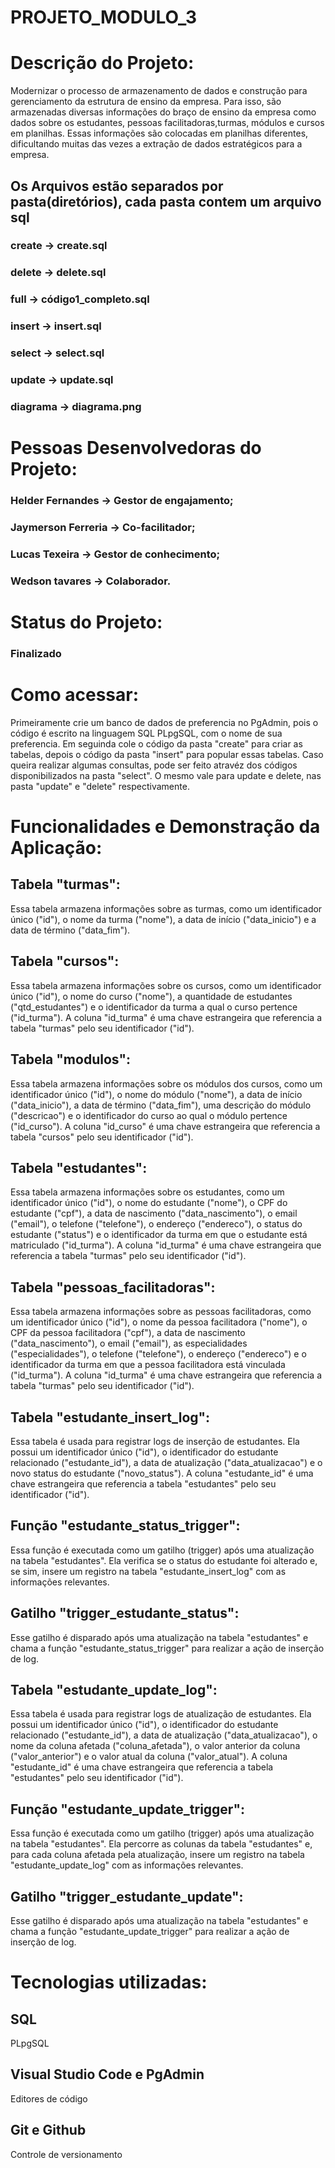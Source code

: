 # PROJETO_MODULO_3

# Descrição do Projeto:
Modernizar o processo de armazenamento de dados e construção para gerenciamento da estrutura de ensino da empresa.
Para isso, são armazenadas diversas informações do braço de
ensino da empresa como dados sobre os estudantes, pessoas facilitadoras,turmas, módulos e cursos em planilhas. Essas informações são colocadas
em planilhas diferentes, dificultando muitas das vezes a extração de dados estratégicos para a empresa.
## Os Arquivos estão separados por pasta(diretórios), cada pasta contem um arquivo sql
### create -> create.sql
### delete -> delete.sql
### full   -> código1_completo.sql
### insert -> insert.sql
### select -> select.sql
### update -> update.sql
### diagrama -> diagrama.png

# Pessoas Desenvolvedoras do Projeto:
### Helder Fernandes -> Gestor de engajamento;
### Jaymerson Ferreria -> Co-facilitador;
### Lucas Texeira -> Gestor de conhecimento;
### Wedson tavares -> Colaborador.

# Status do Projeto:
### Finalizado

# Como acessar:
Primeiramente crie um banco de dados de preferencia no PgAdmin, pois o código é escrito na linguagem SQL PLpgSQL, com o nome de sua preferencia.
Em seguinda cole o código da pasta "create" para criar as tabelas, depois o código da pasta "insert" para popular essas tabelas.
Caso queira realizar algumas consultas, pode ser feito atravéz dos códigos disponibilizados na pasta "select".
O mesmo vale para update e delete, nas pasta "update" e "delete" respectivamente.

# Funcionalidades e Demonstração da Aplicação:
## Tabela "turmas": 
Essa tabela armazena informações sobre as turmas, como um identificador único ("id"), o nome da turma ("nome"), a data de início ("data_inicio") e a data de término ("data_fim").

## Tabela "cursos": 
Essa tabela armazena informações sobre os cursos, como um identificador único ("id"), o nome do curso ("nome"), a quantidade de estudantes ("qtd_estudantes") e o identificador da turma a qual o curso pertence ("id_turma"). A coluna "id_turma" é uma chave estrangeira que referencia a tabela "turmas" pelo seu identificador ("id").

## Tabela "modulos": 
Essa tabela armazena informações sobre os módulos dos cursos, como um identificador único ("id"), o nome do módulo ("nome"), a data de início ("data_inicio"), a data de término ("data_fim"), uma descrição do módulo ("descricao") e o identificador do curso ao qual o módulo pertence ("id_curso"). A coluna "id_curso" é uma chave estrangeira que referencia a tabela "cursos" pelo seu identificador ("id").

## Tabela "estudantes": 
Essa tabela armazena informações sobre os estudantes, como um identificador único ("id"), o nome do estudante ("nome"), o CPF do estudante ("cpf"), a data de nascimento ("data_nascimento"), o email ("email"), o telefone ("telefone"), o endereço ("endereco"), o status do estudante ("status") e o identificador da turma em que o estudante está matriculado ("id_turma"). A coluna "id_turma" é uma chave estrangeira que referencia a tabela "turmas" pelo seu identificador ("id").

## Tabela "pessoas_facilitadoras": 
Essa tabela armazena informações sobre as pessoas facilitadoras, como um identificador único ("id"), o nome da pessoa facilitadora ("nome"), o CPF da pessoa facilitadora ("cpf"), a data de nascimento ("data_nascimento"), o email ("email"), as especialidades ("especialidades"), o telefone ("telefone"), o endereço ("endereco") e o identificador da turma em que a pessoa facilitadora está vinculada ("id_turma"). A coluna "id_turma" é uma chave estrangeira que referencia a tabela "turmas" pelo seu identificador ("id").

## Tabela "estudante_insert_log": 
Essa tabela é usada para registrar logs de inserção de estudantes. Ela possui um identificador único ("id"), o identificador do estudante relacionado ("estudante_id"), a data de atualização ("data_atualizacao") e o novo status do estudante ("novo_status"). A coluna "estudante_id" é uma chave estrangeira que referencia a tabela "estudantes" pelo seu identificador ("id").

## Função "estudante_status_trigger": 
Essa função é executada como um gatilho (trigger) após uma atualização na tabela "estudantes". Ela verifica se o status do estudante foi alterado e, se sim, insere um registro na tabela "estudante_insert_log" com as informações relevantes.

## Gatilho "trigger_estudante_status": 
Esse gatilho é disparado após uma atualização na tabela "estudantes" e chama a função "estudante_status_trigger" para realizar a ação de inserção de log.

## Tabela "estudante_update_log": 
Essa tabela é usada para registrar logs de atualização de estudantes. Ela possui um identificador único ("id"), o identificador do estudante relacionado ("estudante_id"), a data de atualização ("data_atualizacao"), o nome da coluna afetada ("coluna_afetada"), o valor anterior da coluna ("valor_anterior") e o valor atual da coluna ("valor_atual"). A coluna "estudante_id" é uma chave estrangeira que referencia a tabela "estudantes" pelo seu identificador ("id").

## Função "estudante_update_trigger": 
Essa função é executada como um gatilho (trigger) após uma atualização na tabela "estudantes". Ela percorre as colunas da tabela "estudantes" e, para cada coluna afetada pela atualização, insere um registro na tabela "estudante_update_log" com as informações relevantes.

## Gatilho "trigger_estudante_update": 
Esse gatilho é disparado após uma atualização na tabela "estudantes" e chama a função "estudante_update_trigger" para realizar a ação de inserção de log.

# Tecnologias utilizadas:
## SQL
PLpgSQL
## Visual Studio Code e PgAdmin
Editores de código 
## Git e Github
Controle de versionamento

